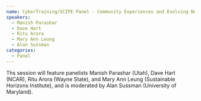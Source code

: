 ```yaml
---
name: CyberTraining/SCIPE Panel - Community Experiences and Evolving Needs
speakers:
  - Manish Parashar
  - Dave Hart
  - Ritu Arora
  - Mary Ann Leung
  - Alan Sussman
categories:
  - Panel
---
```


Ths session will feature panelists Manish Parashar (Utah), Dave Hart (NCAR),
Ritu Arora (Wayne State), and Mary Ann Leung (Sustainable Horizons Institute),
and is moderated by Alan Sussman (University of Maryland).
